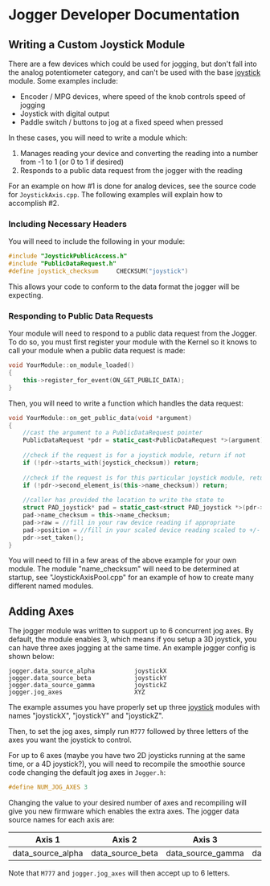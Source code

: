 
# Jogger Developer Documentation

## Writing a Custom Joystick Module

There are a few devices which could be used for jogging, but don't fall into the analog potentiometer category, and can't be used with the base [joystick](joystick.md) module. Some examples include:

- Encoder / MPG devices, where speed of the knob controls speed of jogging
- Joystick with digital output
- Paddle switch / buttons to jog at a fixed speed when pressed

In these cases, you will need to write a module which:

1. Manages reading your device and converting the reading into a number from -1 to 1 (or 0 to 1 if desired)
2. Responds to a public data request from the jogger with the reading

For an example on how #1 is done for analog devices, see the source code for `JoystickAxis.cpp`.
The following examples will explain how to accomplish #2.

### Including Necessary Headers

You will need to include the following in your module:

```cpp
#include "JoystickPublicAccess.h"
#include "PublicDataRequest.h"
#define joystick_checksum     CHECKSUM("joystick")
```

This allows your code to conform to the data format the jogger will be expecting.

### Responding to Public Data Requests

Your module will need to respond to a public data request from the Jogger. To do so, you must first register your module with the Kernel so it knows to call your module when a public data request is made:

```cpp
void YourModule::on_module_loaded()
{
    this->register_for_event(ON_GET_PUBLIC_DATA);
}
```

Then, you will need to write a function which handles the data request:

```cpp
void YourModule::on_get_public_data(void *argument)
{
    //cast the argument to a PublicDataRequest pointer
    PublicDataRequest *pdr = static_cast<PublicDataRequest *>(argument);
    
    //check if the request is for a joystick module, return if not
    if (!pdr->starts_with(joystick_checksum)) return;
    
    //check if the request is for this particular joystick module, return if not
    if (!pdr->second_element_is(this->name_checksum)) return;
    
    //caller has provided the location to write the state to
    struct PAD_joystick* pad = static_cast<struct PAD_joystick *>(pdr->get_data_ptr());
    pad->name_checksum = this->name_checksum;
    pad->raw = //fill in your raw device reading if appropriate
    pad->position = //fill in your scaled device reading scaled to +/- 1
    pdr->set_taken();
}
```

You will need to fill in a few areas of the above example for your own module. The module "name_checksum" will need to be determined at startup, see "JoystickAxisPool.cpp" for an example of how to create many different named modules.

## Adding Axes

The jogger module was written to support up to 6 concurrent jog axes. By default, the module enables 3, which means if you setup a 3D joystick, you can have three axes jogging at the same time. An example jogger config is shown below:

```plaintext
jogger.data_source_alpha           joystickX
jogger.data_source_beta            joystickY
jogger.data_source_gamma           joystickZ
jogger.jog_axes                    XYZ
```

The example assumes you have properly set up three [joystick](joystick.md) modules with names "joystickX", "joystickY" and "joystickZ".

Then, to set the jog axes, simply run `M777` followed by three letters of the axes you want the joystick to control.

For up to 6 axes (maybe you have two 2D joysticks running at the same time, or a 4D joystick?), you will need to recompile the smoothie source code changing the default jog axes in `Jogger.h`:

```cpp
#define NUM_JOG_AXES 3
```

Changing the value to your desired number of axes and recompiling will give you new firmware which enables the extra axes. The jogger data source names for each axis are:

| Axis 1            | Axis 2            | Axis 3            | Axis 4            | Axis 5            | Axis 6            |
| ----------------- | ----------------- | ----------------- | ----------------- | ----------------- | ----------------- |
| data_source_alpha | data_source_beta  | data_source_gamma | data_source_delta | data_source_epsilon | data_source_zeta |

Note that `M777` and `jogger.jog_axes` will then accept up to 6 letters.
